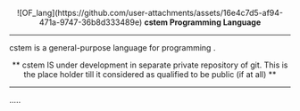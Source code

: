 <p align="center">
   ![OF_lang](https://github.com/user-attachments/assets/16e4c7d5-af94-471a-9747-36b8d333489e) <b> cstem Programming Language</b> 
</p>



<hr>


cstem is a general-purpose language for programming .

<p align="center">  ** cstem IS under development in separate private repository of git.  This is the place holder till it considered as qualified to be public (if at all)  **  </p>

<hr>



.....

